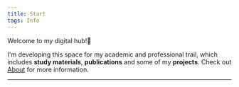 ```yaml
---
title: Start
tags: Info
---
```


Welcome to my digital hub!🌹

I'm developing this space for my academic and professional trail, which includes **study materials**, **publications** and some of my **projects**.
Check out [About](https://iaracastro.github.io/about.html) for more information.

<!--more-->

---

